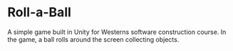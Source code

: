 # Roll-a-Ball
A simple game built in Unity for Westerns software construction course. In the game, a ball rolls around the screen collecting objects.
